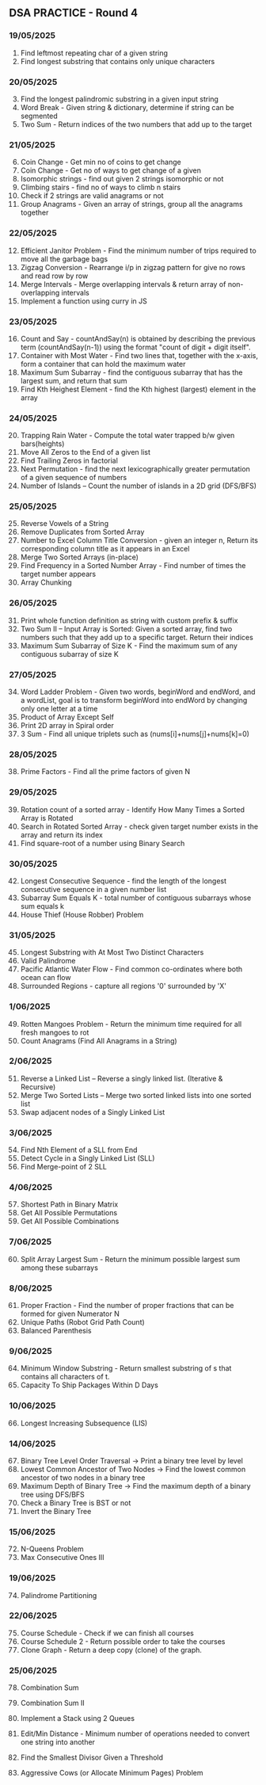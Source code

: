 ## DSA PRACTICE - Round 4

### 19/05/2025
1. Find leftmost repeating char of a given string
2. Find longest substring that contains only unique characters

### 20/05/2025
3. Find the longest palindromic substring in a given input string
4. Word Break - Given string & dictionary, determine if string can be segmented
5. Two Sum - Return indices of the two numbers that add up to the target

### 21/05/2025
6. Coin Change - Get min no of coins to get change
7. Coin Change - Get no of ways to get change of a given
8. Isomorphic strings - find out given 2 strings isomorphic or not
9. Climbing stairs - find no of ways to climb n stairs
10. Check if 2 strings are valid anagrams or not
11. Group Anagrams - Given an array of strings, group all the anagrams together

### 22/05/2025
12. Efficient Janitor Problem - Find the minimum number of trips required to move all the garbage bags
13. Zigzag Conversion - Rearrange i/p in zigzag pattern for give no rows and read row by row
14. Merge Intervals - Merge overlapping intervals & return array of non-overlapping intervals
15. Implement a function using curry in JS

### 23/05/2025
16. Count and Say - countAndSay(n) is obtained by describing the previous term (countAndSay(n-1)) using the format "count of digit + digit itself".
17. Container with Most Water - Find two lines that, together with the x-axis, form a container that can hold the maximum water
18. Maximum Sum Subarray - find the contiguous subarray that has the largest sum, and return that sum
19. Find Kth Heighest Element - find the Kth highest (largest) element in the array

### 24/05/2025
20. Trapping Rain Water - Compute the total water trapped b/w given bars(heights)
21. Move All Zeros to the End of a given list
22. Find Trailing Zeros in factorial
23. Next Permutation - find the next lexicographically greater permutation of a given sequence of numbers
24. Number of Islands – Count the number of islands in a 2D grid (DFS/BFS)

### 25/05/2025
25. Reverse Vowels of a String
26. Remove Duplicates from Sorted Array
27. Number to Excel Column Title Conversion - given an integer n, Return its corresponding column title as it appears in an Excel
28. Merge Two Sorted Arrays (in-place)
29. Find Frequency in a Sorted Number Array - Find number of times the target number appears
30. Array Chunking

### 26/05/2025
31. Print whole function definition as string with custom prefix & suffix
32. Two Sum II – Input Array is Sorted: Given a sorted array, find two numbers such that they add up to a specific target. Return their indices
33. Maximum Sum Subarray of Size K - Find the maximum sum of any contiguous subarray of size K

### 27/05/2025
34. Word Ladder Problem - Given two words, beginWord and endWord, and a wordList, goal is to transform beginWord into endWord by changing only one letter at a time
35. Product of Array Except Self
36. Print 2D array in Spiral order
37. 3 Sum - Find all unique triplets such as (nums[i]+nums[j]+nums[k]=0)

### 28/05/2025
38. Prime Factors - Find all the prime factors of given N

### 29/05/2025
39. Rotation count of a sorted array - Identify How Many Times a Sorted Array is Rotated
40. Search in Rotated Sorted Array - check given target number exists in the array and return its index
41. Find square-root of a number using Binary Search

### 30/05/2025
42. Longest Consecutive Sequence - find the length of the longest consecutive sequence in a given number list
43. Subarray Sum Equals K - total number of contiguous subarrays whose sum equals k
44. House Thief (House Robber) Problem

### 31/05/2025
45. Longest Substring with At Most Two Distinct Characters
46. Valid Palindrome
47. Pacific Atlantic Water Flow - Find common co-ordinates where both ocean can flow
48. Surrounded Regions - capture all regions '0' surrounded by 'X'

### 1/06/2025
49. Rotten Mangoes Problem -  Return the minimum time required for all fresh mangoes to rot
50. Count Anagrams (Find All Anagrams in a String)

### 2/06/2025
51. Reverse a Linked List – Reverse a singly linked list. (Iterative & Recursive)
52. Merge Two Sorted Lists – Merge two sorted linked lists into one sorted list
53. Swap adjacent nodes of a Singly Linked List

### 3/06/2025
54. Find Nth Element of a SLL from End
55. Detect Cycle in a Singly Linked List (SLL)
56. Find Merge-point of 2 SLL

### 4/06/2025
57. Shortest Path in Binary Matrix
58. Get All Possible Permutations
59. Get All Possible Combinations

### 7/06/2025
60. Split Array Largest Sum - Return the minimum possible largest sum among these subarrays

### 8/06/2025
61. Proper Fraction - Find the number of proper fractions that can be formed for given Numerator N
62. Unique Paths (Robot Grid Path Count)
63. Balanced Parenthesis

### 9/06/2025
64. Minimum Window Substring - Return smallest substring of s that contains all characters of t.
65. Capacity To Ship Packages Within D Days

### 10/06/2025
66. Longest Increasing Subsequence (LIS)

### 14/06/2025
67. Binary Tree Level Order Traversal → Print a binary tree level by level
68. Lowest Common Ancestor of Two Nodes → Find the lowest common ancestor of two nodes in a binary tree
69. Maximum Depth of Binary Tree → Find the maximum depth of a binary tree using DFS/BFS
70. Check a Binary Tree is BST or not
71. Invert the Binary Tree

### 15/06/2025
72. N-Queens Problem
73. Max Consecutive Ones III

### 19/06/2025
74. Palindrome Partitioning

### 22/06/2025
75. Course Schedule - Check if we can finish all courses
76. Course Schedule 2 - Return possible order to take the courses
77. Clone Graph - Return a deep copy (clone) of the graph.

### 25/06/2025
78. Combination Sum
79. Combination Sum II

78. Implement a Stack using 2 Queues
79. Edit/Min Distance - Minimum number of operations needed to convert one string into another
80. Find the Smallest Divisor Given a Threshold
81. Aggressive Cows (or Allocate Minimum Pages) Problem
